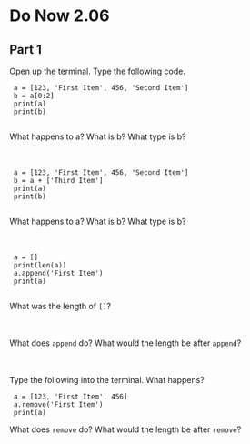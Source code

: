 # Do Now 2.06

## Part 1
Open up the terminal. Type the following code. 
```
 a = [123, 'First Item', 456, 'Second Item']
 b = a[0:2]
 print(a)
 print(b)
 
```

What happens to a? What is b? What type is b? 
<br>
<br>
<br>

```
 a = [123, 'First Item', 456, 'Second Item']
 b = a + ['Third Item']
 print(a)
 print(b)
 
```

What happens to a? What is b? What type is b? 
<br>
<br>
<br>

```
 a = []
 print(len(a))
 a.append('First Item')
 print(a)
 
```
What was the length of `[]`?
<br>
<br>
<br>

What does `append` do? What would the length be after `append`? 
<br>
<br>
<br>


Type the following into the terminal. What happens? 
```
 a = [123, 'First Item', 456]
 a.remove('First Item')
 print(a) 
```

What does `remove` do? What would the length be after `remove`? 
<br>
<br>
<br>
